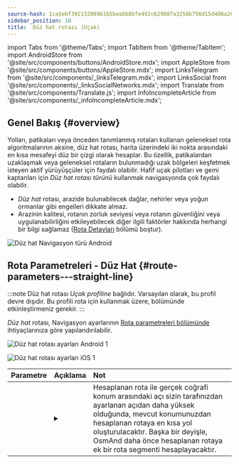 ```yaml
---
source-hash: 1ca5ebf392132069b1b5beabb8bfe492c629807a3258b756d15d406a2613de59
sidebar_position: 10
title:  Düz hat rotası (Uçak)
---
```

import Tabs from '@theme/Tabs';
import TabItem from '@theme/TabItem';
import AndroidStore from '@site/src/components/buttons/AndroidStore.mdx';
import AppleStore from '@site/src/components/buttons/AppleStore.mdx';
import LinksTelegram from '@site/src/components/_linksTelegram.mdx';
import LinksSocial from '@site/src/components/_linksSocialNetworks.mdx';
import Translate from '@site/src/components/Translate.js';
import InfoIncompleteArticle from '@site/src/components/_infoIncompleteArticle.mdx';


<InfoIncompleteArticle/>


## Genel Bakış {#overview}

Yolları, patikaları veya önceden tanımlanmış rotaları kullanan geleneksel rota algoritmalarının aksine, düz hat rotası, harita üzerindeki iki nokta arasındaki en kısa mesafeyi düz bir çizgi olarak hesaplar. Bu özellik, patikalardan uzaklaşmak veya geleneksel rotaların bulunmadığı uzak bölgeleri keşfetmek isteyen aktif yürüyüşçüler için faydalı olabilir. Hafif uçak pilotları ve gemi kaptanları için *Düz hat rotası türünü* kullanmak navigasyonda çok faydalı olabilir.

<!-- ![Düz hat Navigasyon örneği Android 1](@site/static/img/navigation/routing/straight_line_routing_andr_1.png) ![Düz hat Navigasyon örneği Android 1](@site/static/img/navigation/routing/straight_line_routing_andr_2.png)  -->

- *Düz hat* rotası, arazide bulunabilecek dağlar, nehirler veya yoğun ormanlar gibi engelleri dikkate almaz.
- Arazinin kalitesi, rotanın zorluk seviyesi veya rotanın güvenliğini veya uygulanabilirliğini etkileyebilecek diğer ilgili faktörler hakkında herhangi bir bilgi sağlamaz ([Rota Detayları](../setup/route-details.md) bölümü boştur).

![Düz hat Navigasyon türü Android](@site/static/img/navigation/routing/straight_line_routing_andr.png)


## Rota Parametreleri - Düz Hat {#route-parameters---straight-line}

:::note
Düz hat rotası *Uçak profiline* bağlıdır. Varsayılan olarak, bu profil devre dışıdır. Bu profili rota için kullanmak üzere, *<Translate android="true" ids="shared_string_menu,shared_string_settings,application_profiles"/>* bölümünde etkinleştirmeniz gerekir.
:::

*Düz hat* rotası, Navigasyon ayarlarının [Rota parametreleri bölümünde](../guidance/navigation-settings.md#route-parameters) ihtiyaçlarınıza göre yapılandırılabilir.

<Tabs groupId="operating-systems" queryString="current-os">

<TabItem value="android" label="Android">

![Düz hat rotası ayarları Android 1](@site/static/img/navigation/routing/aircraft_routing_andr.png)

</TabItem>

<TabItem value="ios" label="iOS">

![Düz hat rotası ayarları iOS 1](@site/static/img/navigation/routing/straight_line_ios.png)

</TabItem>

</Tabs>

| Parametre | Açıklama | Not |
|:------------|:---------------|:---------------|
| *<Translate android="true" ids="recalc_angle_dialog_title"/>* |  <details><summary> <Translate android="true" ids="recalc_angle_dialog_descr"/>  </summary>![Düz hat yeniden hesaplama Android](@site/static/img/navigation/routing/straight_line_recalculation_andr.png) </details>  | Hesaplanan rota ile gerçek coğrafi konum arasındaki açı sizin tarafınızdan ayarlanan açıdan daha yüksek olduğunda, mevcut konumunuzdan hesaplanan rotaya en kısa yol oluşturulacaktır. Başka bir deyişle, OsmAnd daha önce hesaplanan rotaya ek bir rota segmenti hesaplayacaktır. |